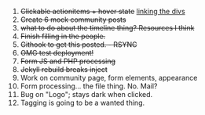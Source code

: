  1. ~~Clickable actionitems + hover state~~ [linking the divs](http://stackoverflow.com/questions/796087/make-a-div-into-a-link)
 2. ~~Create 6 mock community posts~~
 3. ~~what to do about the timeline thing? Resources I think~~
 4. ~~Finish filling in the people.~~
 5. ~~Githook to get this posted. - RSYNC~~
 6. ~~OMG test deployment!~~
 7. ~~Form JS and PHP processing~~
 8. ~~Jekyll rebuild breaks inject~~
 9. Work on community page, form elements, appearance
10. Form processing... the file thing. No. Mail?
11. Bug on "Logo"; stays dark when clicked.
12. Tagging is going to be a wanted thing.
